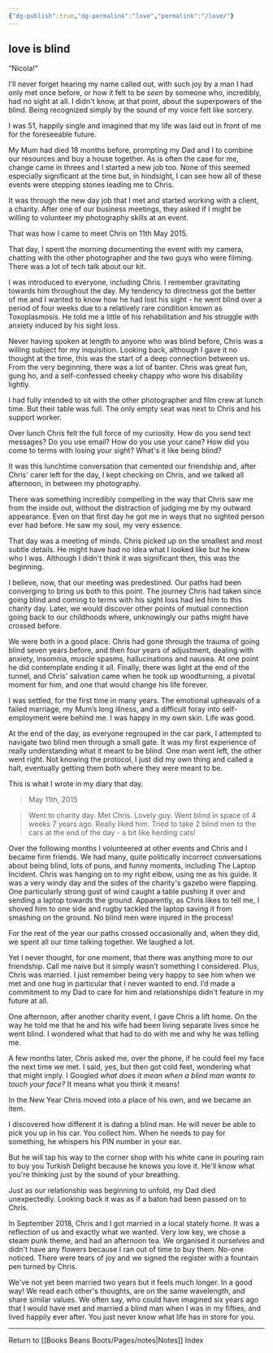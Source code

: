```yaml
---
{"dg-publish":true,"dg-permalink":"love","permalink":"/love/"}
---
```



## love is blind

“Nicola!”

I’ll never forget hearing my name called out, with such joy by a man I had only met once before, or how it felt to be _seen_ by someone who, incredibly, had no sight at all. I didn't know, at that point, about the superpowers of the blind. Being recognized simply by the sound of my voice felt like sorcery.

I was 51, happily single and imagined that my life was laid out in front of me for the foreseeable future.

My Mum had died 18 months before, prompting my Dad and I to combine our resources and buy a house together. As is often the case for me, change came in threes and I started a new job too. None of this seemed especially significant at the time but, in hindsight, I can see how all of these events were stepping stones leading me to Chris.

It was through the new day job that I met and started working with a client, a charity. After one of our business meetings, they asked if I might be willing to volunteer my photography skills at an event.

That was how I came to meet Chris on 11th May 2015. 

That day, I spent the morning documenting the event with my camera, chatting with the other photographer and the two guys who were filming. There was a lot of tech talk about our kit. 

I was introduced to everyone, including Chris. I remember gravitating towards him throughout the day. My tendency to directness got the better of me and I wanted to know how he had lost his sight - he went blind over a period of four weeks due to a relatively rare condition known as Toxoplasmosis. He told me a little of his rehabilitation and his struggle with anxiety induced by his sight loss.

Never having spoken at length to anyone who was blind before, Chris was a willing subject for my inquisition. Looking back, although I gave it no thought at the time, this was the start of a deep connection between us. From the very beginning, there was a lot of banter. Chris was great fun, gung ho, and a self-confessed cheeky chappy who wore his disability lightly.

I had fully intended to sit with the other photographer and film crew at lunch time. But their table was full. The only empty seat was next to Chris and his support worker. 

Over lunch Chris felt the full force of my curiosity. How do you send text messages? Do you use email? How do you use your cane? How did you come to terms with losing your sight? What's it like being blind?

It was this lunchtime conversation that cemented our friendship and, after Chris' carer left for the day, I kept checking on Chris, and we talked all afternoon, in between my photography. 

There was something incredibly compelling in the way that Chris saw me from the inside out, without the distraction of judging me by my outward appearance. Even on that first day he got me in ways that no sighted person ever had before. He saw my soul, my very essence.

That day was a meeting of minds. Chris picked up on the smallest and most subtle details. He might have had no idea what I looked like but he knew who I was. Although I didn't think it was significant then, this was the beginning.

I believe, now, that our meeting was predestined. Our paths had been converging to bring us both to this point. The journey Chris had taken since going blind and coming to terms with his sight loss had led him to this charity day. Later, we would discover other points of mutual connection going back to our childhoods where, unknowingly our paths might have crossed before.

We were both in a good place. Chris had gone through the trauma of going blind seven years before, and then four years of adjustment, dealing with anxiety, insomnia, muscle spasms, hallucinations and nausea. At one point he did contemplate ending it all. Finally, there was light at the end of the tunnel, and Chris' salvation came when he took up woodturning, a pivotal moment for him, and one that would change his life forever.

I was settled, for the first time in many years. The emotional upheavals of a failed marriage, my Mum’s long illness, and a difficult foray into self-employment were behind me. I was happy in my own skin. Life was good.

At the end of the day, as everyone regrouped in the car park, I attempted to navigate two blind men through a small gate. It was my first experience of really understanding what it meant to be blind. One man went left, the other went right. Not knowing the protocol, I just did my own thing and called a halt, eventually getting them both where they were meant to be.

This is what I wrote in my diary that day.

>May 11th, 2015

>Went to charity day. Met Chris. Lovely guy. Went blind in space of 4 weeks 7 years ago. Really liked him. Tried to take 2 blind men to the cars at the end of the day - a bit like herding cats!

Over the following months I volunteered at other events and Chris and I became firm friends. We had many, quite politically incorrect conversations about being blind, lots of puns, and funny moments, including The Laptop Incident. Chris was hanging on to my right elbow, using me as his guide. It was a very windy day and the sides of the charity's gazebo were flapping. One particularly strong gust of wind caught a table pushing it over and sending a laptop towards the ground. Apparently, as Chris likes to tell me, I shoved him to one side and rugby tackled the laptop saving it from smashing on the ground. No blind men were injured in the process! 

For the rest of the year our paths crossed occasionally and, when they did, we spent all our time talking together. We laughed a lot. 

Yet I never thought, for one moment, that there was anything more to our friendship. Call me naive but it simply wasn’t something I considered. Plus, Chris was married. I just remember being very happy to see him when we met and one hug in particular that I never wanted to end. I’d made a commitment to my Dad to care for him and relationships didn't feature in my future at all.

One afternoon, after another charity event, I gave Chris a lift home. On the way he told me that he and his wife had been living separate lives since he went blind. I wondered what that had to do with me and why he was telling me.

A few months later, Chris asked me, over the phone, if he could feel my face the next time we met. I said, yes, but then got cold feet, wondering what that might imply. I Googled _what does it mean when a blind man wants to touch your face?_ It means what you think it means!

In the New Year Chris moved into a place of his own, and we became an item.

I discovered how different it is dating a blind man. He will never be able to pick you up in his car. You collect him. When he needs to pay for something, he whispers his PIN number in your ear.

But he will tap his way to the corner shop with his white cane in pouring rain to buy you Turkish Delight because he knows you love it. He'll know what you're thinking just by the sound of your breathing.

Just as our relationship was beginning to unfold, my Dad died unexpectedly. Looking back it was as if a baton had been passed on to Chris. 

In September 2018, Chris and I got married in a local stately home. It was a reflection of us and exactly what we wanted. Very low key, we chose a steam punk theme, and had an afternoon tea. We organised it ourselves and didn't have any flowers because I ran out of time to buy them. No-one noticed. There were tears of joy and we signed the register with a fountain pen turned by Chris.

We've not yet been married two years but it feels much longer. In a good way! We read each other's thoughts, are on the same wavelength, and share similar values. We often say, who could have imagined six years ago that I would have met and married a blind man when I was in my fifties, and lived happily ever after. You just never know what life has in store for you.

---

Return to [[Books Beans Boots/Pages/notes\|Notes]] Index